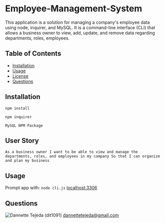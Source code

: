 # Employee-Management-System
This application is a solution for managing a company's employee data using node, inquirer, and MySQL. It is a command-line interface (CLI) that allows a business owner to view, add, update, and remove data regarding departments, roles, employees.

## Table of Contents 
* [Installation](#installation) 
* [Usage](#usage) 
* [License](#license) 
* [Questions](#questions) 


## Installation 
 `npm install`  
 
 `npm inquirer`  
 
 `MySQL NPM Package`  
 

## User Story
`As a business owner
I want to be able to view and manage the departments, roles, and employees in my company
So that I can organize and plan my business`

## Usage 
 Prompt app with: `node cli.js`
 [localhost:3306](http://localhost:3306/)
 

## Questions 
![Dannette Tejeda](https://i.ibb.co/bd4tYV7/profile.png) (dit1091)  [dannettetejeda@gmail.com](mailto:dannettetejeda@gmail.com)
